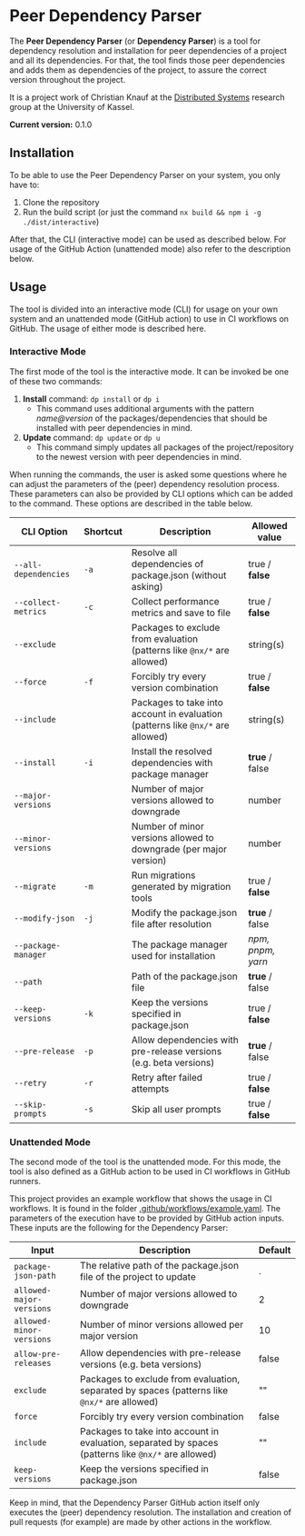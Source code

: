 # Peer Dependency Parser

The **Peer Dependency Parser** (or **Dependency Parser**) is a tool for dependency resolution and installation for
peer dependencies of a project and all its dependencies. For that, the tool finds those peer dependencies and adds them
as dependencies of the project, to assure the correct version throughout the project.

It is a project work of Christian Knauf at the [Distributed Systems](https://www.uni-kassel.de/eecs/vs/profile) research
group at the University of Kassel.

**Current version:** 0.1.0

## Installation

To be able to use the Peer Dependency Parser on your system, you only have to:

1. Clone the repository
2. Run the build script (or just the command `nx build && npm i -g ./dist/interactive`)

After that, the CLI (interactive mode) can be used as described below.
For usage of the GitHub Action (unattended mode) also refer to the description below.

## Usage

The tool is divided into an interactive mode (CLI) for usage on your own system and an unattended mode (GitHub action) to
use in CI workflows on GitHub. The usage of either mode is described here.

### Interactive Mode

The first mode of the tool is the interactive mode. It can be invoked be one of these two commands:

1. **Install** command: `dp install` or `dp i`
   - This command uses additional arguments with the pattern _name@version_ of the packages/dependencies that should be installed with peer dependencies in mind.
2. **Update** command: `dp update` or `dp u`
   - This command simply updates all packages of the project/repository to the newest version with peer dependencies in mind.

When running the commands, the user is asked some questions where he can adjust the parameters of the (peer) dependency resolution process.
These parameters can also be provided by CLI options which can be added to the command. These options are described in the table below.

| **CLI Option**       | **Shortcut** | **Description**                                                                 | **Allowed value** |
|----------------------|--------------|---------------------------------------------------------------------------------|-------------------|
| `--all-dependencies` | `-a`         | Resolve all dependencies of package.json (without asking)                       | true / **false**  |
| `--collect-metrics`  | `-c`         | Collect performance metrics and save to file                                    | true / **false**  |
| `--exclude`          |              | Packages to exclude from evaluation (patterns like `@nx/*` are allowed)         | string(s)         |
| `--force`            | `-f`         | Forcibly try every version combination                                          | true / **false**  |
| `--include`          |              | Packages to take into account in evaluation (patterns like `@nx/*` are allowed) | string(s)         |
| `--install`          | `-i`         | Install the resolved dependencies with package manager                          | **true** / false  |
| `--major-versions`   |              | Number of major versions allowed to downgrade                                   | number            |
| `--minor-versions`   |              | Number of minor versions allowed to downgrade (per major version)               | number            |
| `--migrate`          | `-m`         | Run migrations generated by migration tools                                     | true / **false**  |
| `--modify-json`      | `-j`         | Modify the package.json file after resolution                                   | **true** / false  |
| `--package-manager`  |              | The package manager used for installation                                       | _npm, pnpm, yarn_ |
| `--path`             |              | Path of the package.json file                                                   | **true** / false  |
| `--keep-versions`    | `-k`         | Keep the versions specified in package.json                                     | true / **false**  |
| `--pre-release`      | `-p`         | Allow dependencies with pre-release versions (e.g. beta versions)               | **true** / false  |
| `--retry`            | `-r`         | Retry after failed attempts                                                     | true / **false**  |
| `--skip-prompts`     | `-s`         | Skip all user prompts                                                           | true / **false**  |

### Unattended Mode

The second mode of the tool is the unattended mode. For this mode, the tool is also defined as a GitHub action to be used
in CI workflows in GitHub runners.

This project provides an example workflow that shows the usage in CI workflows. It is found in the folder [.github/workflows/example.yaml](https://github.com/chrisKx0/dependency-parser/blob/main/.github/workflows/example.yaml).
The parameters of the execution have to be provided by GitHub action inputs. These inputs are the following for the Dependency Parser:

| **Input**                | **Description**                                                                                      | **Default** |
|--------------------------|------------------------------------------------------------------------------------------------------|-------------|
| `package-json-path`      | The relative path of the package.json file of the project to update                                  | .           |
| `allowed-major-versions` | Number of major versions allowed to downgrade                                                        | 2           |
| `allowed-minor-versions` | Number of minor versions allowed per major version                                                   | 10          |
| `allow-pre-releases`     | Allow dependencies with pre-release versions (e.g. beta versions)                                    | false       |
| `exclude`                | Packages to exclude from evaluation, separated by spaces (patterns like `@nx/*` are allowed)         | ""          |
| `force`                  | Forcibly try every version combination                                                               | false       |
| `include`                | Packages to take into account in evaluation, separated by spaces (patterns like `@nx/*` are allowed) | ""          |
| `keep-versions`          | Keep the versions specified in package.json                                                          | false       |

Keep in mind, that the Dependency Parser GitHub action itself only executes the (peer) dependency resolution. The installation and creation of pull requests (for example) are made by other actions in the workflow.
